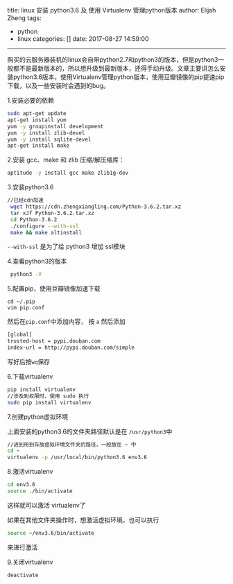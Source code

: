 title: linux 安装 python3.6 及 使用 Virtualenv 管理python版本
author: Elijah Zheng
tags:
  - python
  - linux
categories: []
date: 2017-08-27 14:59:00
---
购买的云服务器装机的linux会自带python2.7和python3的版本，但是python3一般都不是最新版本的，所以想升级到最新版本，还得手动升级。文章主要讲怎么安装python3.6版本，使用Virtualenv管理python版本，使用豆瓣镜像的pip提速pip下载，以及一些安装时会遇到的bug。

<!--more-->

1.安装必要的依赖

``` bash
sudo apt-get update
apt-get install yum
yum -y groupinstall development
yum -y install zlib-devel
yum -y install sqlite-devel
apt-get install make
```

2.安装 gcc、make 和 zlib 压缩/解压缩库：

``` bash
aptitude -y install gcc make zlib1g-dev
```

3.安装python3.6

``` bash
//已经cdn加速
 wget https://cdn.zhengxiangling.com/Python-3.6.2.tar.xz
 tar xJf Python-3.6.2.tar.xz
 cd Python-3.6.2
 ./configure --with-ssl
 make && make altinstall
```
``--with-ssl`` 是为了给 python3 增加 ssl模块

4.查看python3的版本

``` bash
 python3 -V
```

5.配置pip，使用豆瓣镜像加速下载

```
cd ~/.pip
vim pip.conf
```
  然后在``pip.conf``中添加内容，
  按 `a`
  然后添加
``` bash
[global]
trusted-host = pypi.douban.com
index-url = http://pypi.douban.com/simple
```
  写好后按``wq``保存

6.下载virtualenv

``` bash
pip install virtualenv
//涉及到权限时，使用 sudo 执行
sudo pip install virtualenv
```

7.创建python虚拟环境

上面安装的python3.6的文件夹路径默认是在 ``/usr/python3``中


``` bash
//进到用到存放虚拟环境文件夹的路径，一般放在 ~ 中
cd ~
virtualenv -p /usr/local/bin/python3.6 env3.6
```
8.激活virtualenv
 
``` bash
cd env3.6
source ./bin/activate
```
  
  这样就可以激活 virtualenv了

  如果在其他文件夹操作时，想激活虚拟环境，也可以执行
  
  ``` bash
source ~/env3.6/bin/activate
```
  来进行激活

9.关闭virtualenv

``` bash
deactivate
```